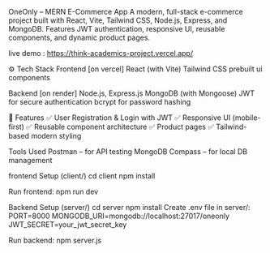OneOnly – MERN E-Commerce App
A modern, full-stack e-commerce project built with React, Vite, Tailwind CSS, Node.js, Express, and MongoDB. Features JWT authentication, responsive UI, reusable components, and dynamic product pages.

live demo : https://think-academics-project.vercel.app/

⚙️ Tech Stack
Frontend [on vercel]
React (with Vite)
Tailwind CSS
prebuilt ui components 

Backend [on render]
Node.js, Express.js
MongoDB (with Mongoose)
JWT for secure authentication
bcrypt for password hashing

🔐 Features
✅ User Registration & Login with JWT
✅ Responsive UI (mobile-first)
✅ Reusable component architecture
✅ Product pages
✅ Tailwind-based modern styling

Tools Used
Postman – for API testing
MongoDB Compass – for local DB management


frontend Setup (client/)
cd client
npm install

Run frontend:
npm run dev

Backend Setup (server/)
cd server
npm install
Create .env file in server/:
PORT=8000
MONGODB_URI=mongodb://localhost:27017/oneonly
JWT_SECRET=your_jwt_secret_key

Run backend:
npm server.js


